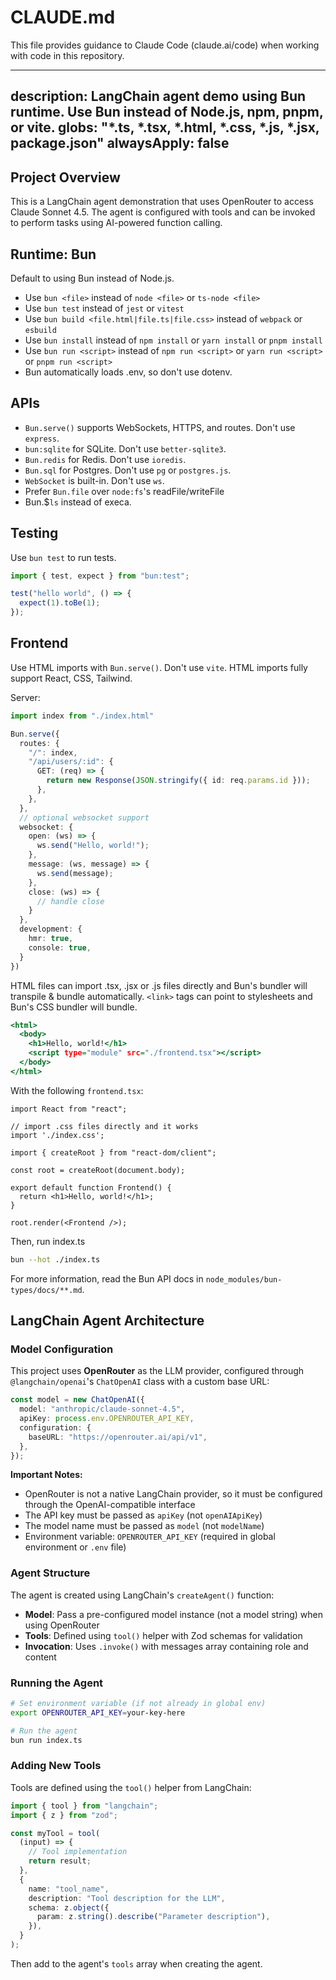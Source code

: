 # CLAUDE.md

This file provides guidance to Claude Code (claude.ai/code) when working with code in this repository.

---
description: LangChain agent demo using Bun runtime. Use Bun instead of Node.js, npm, pnpm, or vite.
globs: "*.ts, *.tsx, *.html, *.css, *.js, *.jsx, package.json"
alwaysApply: false
---

## Project Overview

This is a LangChain agent demonstration that uses OpenRouter to access Claude Sonnet 4.5. The agent is configured with tools and can be invoked to perform tasks using AI-powered function calling.

## Runtime: Bun

Default to using Bun instead of Node.js.

- Use `bun <file>` instead of `node <file>` or `ts-node <file>`
- Use `bun test` instead of `jest` or `vitest`
- Use `bun build <file.html|file.ts|file.css>` instead of `webpack` or `esbuild`
- Use `bun install` instead of `npm install` or `yarn install` or `pnpm install`
- Use `bun run <script>` instead of `npm run <script>` or `yarn run <script>` or `pnpm run <script>`
- Bun automatically loads .env, so don't use dotenv.

## APIs

- `Bun.serve()` supports WebSockets, HTTPS, and routes. Don't use `express`.
- `bun:sqlite` for SQLite. Don't use `better-sqlite3`.
- `Bun.redis` for Redis. Don't use `ioredis`.
- `Bun.sql` for Postgres. Don't use `pg` or `postgres.js`.
- `WebSocket` is built-in. Don't use `ws`.
- Prefer `Bun.file` over `node:fs`'s readFile/writeFile
- Bun.$`ls` instead of execa.

## Testing

Use `bun test` to run tests.

```ts#index.test.ts
import { test, expect } from "bun:test";

test("hello world", () => {
  expect(1).toBe(1);
});
```

## Frontend

Use HTML imports with `Bun.serve()`. Don't use `vite`. HTML imports fully support React, CSS, Tailwind.

Server:

```ts#index.ts
import index from "./index.html"

Bun.serve({
  routes: {
    "/": index,
    "/api/users/:id": {
      GET: (req) => {
        return new Response(JSON.stringify({ id: req.params.id }));
      },
    },
  },
  // optional websocket support
  websocket: {
    open: (ws) => {
      ws.send("Hello, world!");
    },
    message: (ws, message) => {
      ws.send(message);
    },
    close: (ws) => {
      // handle close
    }
  },
  development: {
    hmr: true,
    console: true,
  }
})
```

HTML files can import .tsx, .jsx or .js files directly and Bun's bundler will transpile & bundle automatically. `<link>` tags can point to stylesheets and Bun's CSS bundler will bundle.

```html#index.html
<html>
  <body>
    <h1>Hello, world!</h1>
    <script type="module" src="./frontend.tsx"></script>
  </body>
</html>
```

With the following `frontend.tsx`:

```tsx#frontend.tsx
import React from "react";

// import .css files directly and it works
import './index.css';

import { createRoot } from "react-dom/client";

const root = createRoot(document.body);

export default function Frontend() {
  return <h1>Hello, world!</h1>;
}

root.render(<Frontend />);
```

Then, run index.ts

```sh
bun --hot ./index.ts
```

For more information, read the Bun API docs in `node_modules/bun-types/docs/**.md`.

## LangChain Agent Architecture

### Model Configuration

This project uses **OpenRouter** as the LLM provider, configured through `@langchain/openai`'s `ChatOpenAI` class with a custom base URL:

```typescript
const model = new ChatOpenAI({
  model: "anthropic/claude-sonnet-4.5",
  apiKey: process.env.OPENROUTER_API_KEY,
  configuration: {
    baseURL: "https://openrouter.ai/api/v1",
  },
});
```

**Important Notes:**
- OpenRouter is not a native LangChain provider, so it must be configured through the OpenAI-compatible interface
- The API key must be passed as `apiKey` (not `openAIApiKey`)
- The model name must be passed as `model` (not `modelName`)
- Environment variable: `OPENROUTER_API_KEY` (required in global environment or `.env` file)

### Agent Structure

The agent is created using LangChain's `createAgent()` function:
- **Model**: Pass a pre-configured model instance (not a model string) when using OpenRouter
- **Tools**: Defined using `tool()` helper with Zod schemas for validation
- **Invocation**: Uses `.invoke()` with messages array containing role and content

### Running the Agent

```bash
# Set environment variable (if not already in global env)
export OPENROUTER_API_KEY=your-key-here

# Run the agent
bun run index.ts
```

### Adding New Tools

Tools are defined using the `tool()` helper from LangChain:

```typescript
import { tool } from "langchain";
import { z } from "zod";

const myTool = tool(
  (input) => {
    // Tool implementation
    return result;
  },
  {
    name: "tool_name",
    description: "Tool description for the LLM",
    schema: z.object({
      param: z.string().describe("Parameter description"),
    }),
  }
);
```

Then add to the agent's `tools` array when creating the agent.
